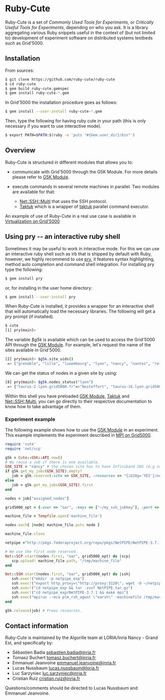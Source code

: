 # Ruby-Cute

Ruby-Cute is a set of *Commonly Used Tools for Experiments*, or *Critically
Useful Tools for Experiments*, depending on who you ask. It is a library
aggregating various Ruby snippets useful in the context of (but not limited to)
development of experiment software on distributed systems testbeds such as
Grid'5000.

## Installation

From sources:

```bash
$ git clone https://github.com/ruby-cute/ruby-cute
$ cd ruby-cute
$ gem build ruby-cute.gemspec
$ gem install ruby-cute-*.gem
```

In Grid'5000 the installation procedure goes as follows:

```bash
$ gem install --user-install ruby-cute-*.gem
```

Then, type the following for having ruby cute in your path (this is only necessary if you want to use interactive mode).

```bash
$ export PATH=$PATH:$(ruby -e 'puts "#{Gem.user_dir}/bin"')
```

## Overview

Ruby-Cute is structured in different modules that allows you to:

- communicate with Grid'5000 through the G5K Module. For more details please refer to
  [G5K Module](http://www.rubydoc.info/github/ruby-cute/ruby-cute/master/Cute/G5K/API).

- execute commands in several remote machines in parallel. Two modules are available for that:

    - [Net::SSH::Multi](http://www.rubydoc.info/github/ruby-cute/ruby-cute/master/Net/SSH/Multi) that uses the SSH protocol.
    - [Taktuk](http://www.rubydoc.info/github/ruby-cute/ruby-cute/master/Cute/TakTuk)
      which is a wrapper of [taktuk](http://taktuk.gforge.inria.fr) parallel command executor.

An example of use of Ruby-Cute in a real use case is available in
[Virtualization on Grid'5000](http://www.rubydoc.info/github/ruby-cute/ruby-cute/master/file/examples/g5k_exp_virt.rb)

## Using pry -- an interactive ruby shell

Sometimes it may be useful to work in interactive mode. For this we can use an interactive ruby shell such as irb that is shipped by default with
Ruby, however, we highly recommend to use [pry](http://pryrepl.org/), it features syntax highlighting, method auto completion and command shell integration.
For installing pry type the following:

```bash
$ gem install pry
```

or, for installing in the user home directory:

```bash
$ gem install --user-install pry
```

When Ruby-Cute is installed, it provides a wrapper for an interactive shell that will
automatically load the necessary libraries. The following will get a *pry* prompt (if installed).

```bash
$ cute
[1] pry(main)>
```

The variable *$g5k* is available which can be used to access the Grid'5000 API through the
[G5K Module](http://www.rubydoc.info/github/ruby-cute/ruby-cute/master/Cute/G5K/API). For example,
let's request the name of the sites available in Grid'5000.

```bash
[2] pry(main)> $g5k.site_uids()
 => ["grenoble", "lille", "luxembourg", "lyon", "nancy", "nantes", "reims", "rennes", "sophia", "toulouse"]
```

We can get the status of nodes in a given site by using:

```bash
[8] pry(main)> $g5k.nodes_status("lyon")
 => {"taurus-2.lyon.grid5000.fr"=>"besteffort", "taurus-16.lyon.grid5000.fr"=>"besteffort", "taurus-15.lyon.grid5000.fr"=>"besteffort", ...}
```

Within this shell you have preloaded [G5K Module](http://www.rubydoc.info/github/ruby-cute/ruby-cute/master/Cute/G5K/API),
[Taktuk](http://www.rubydoc.info/github/ruby-cute/ruby-cute/master/Cute/TakTuk) and
[Net::SSH::Multi](http://www.rubydoc.info/github/ruby-cute/ruby-cute/master/Net/SSH/Multi),
you can go directly to their respective documentation to know how to take advantage of them.

### Experiment example

The following example shows how to use the [G5K Module](http://www.rubydoc.info/github/ruby-cute/ruby-cute/master/Cute/G5K/API) in an experiment.
This example implements the experiment described in
[MPI on Grid5000](https://www.grid5000.fr/mediawiki/index.php/Run_MPI_On_Grid%275000#Setting_up_and_starting_Open_MPI_to_use_high_performance_interconnect).

```ruby
require 'cute'
require 'net/scp'

g5k = Cute::G5K::API.new()
# We reuse a job if there is one available.
G5K_SITE = "nancy" # the chosen site has to have Infiniband 20G (e.g nancy, grenoble)
if g5k.get_my_jobs(G5K_SITE).empty?
   job = g5k.reserve(:site => G5K_SITE, :resources => "{ib20g='YES'}/nodes=2/core=1",:walltime => '00:30:00', :keys => "~/my_ssh_jobkey" )
else
   job = g5k.get_my_jobs(G5K_SITE).first
end

nodes = job["assigned_nodes"]

grid5000_opt = {:user => "oar", :keys => ["~/my_ssh_jobkey"], :port => 6667 }

machine_file = Tempfile.open('machine_file')

nodes.each{ |node| machine_file.puts node }

machine_file.close

netpipe ="http://pkgs.fedoraproject.org/repo/pkgs/NetPIPE/NetPIPE-3.7.1.tar.gz/5f720541387be065afdefc81d438b712/NetPIPE-3.7.1.tar.gz"

# We use the first node reserved.
Net::SCP.start(nodes.first, "oar", grid5000_opt) do |scp|
   scp.upload! machine_file.path, "/tmp/machine_file"
end

Net::SSH.start(nodes.first, "oar", grid5000_opt) do |ssh|
   ssh.exec!("mkdir -p netpipe_exp")
   ssh.exec!("export http_proxy=\"http://proxy:3128\"; wget -O ~/netpipe_exp/NetPIPE.tar.gz #{netpipe}")
   ssh.exec!("cd netpipe_exp && tar -zvxf NetPIPE.tar.gz")
   ssh.exec!("cd netpipe_exp/NetPIPE-3.7.1 && make mpi")
   ssh.exec("mpirun --mca plm_rsh_agent \"oarsh\" -machinefile /tmp/machine_file ~/netpipe_exp/NetPIPE-3.7.1/NPmpi")
end

g5k.release(job) # Frees resources.
```

## Contact information

Ruby-Cute is maintained by the Algorille team at LORIA/Inria Nancy - Grand Est, and specifically by:

* Sébastien Badia <sebastien.badia@inria.fr>
* Tomasz Buchert <tomasz.buchert@inria.fr>
* Emmanuel Jeanvoine <emmanuel.jeanvoine@inria.fr>
* Lucas Nussbaum <lucas.nussbaum@loria.fr>
* Luc Sarzyniec <luc.sarzyniec@inria.fr>
* Cristian Ruiz <cristian.ruiz@inria.fr>

Questions/comments should be directed to Lucas Nussbaum and Emmanuel Jeanvoine.
